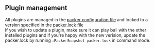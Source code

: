 ## Plugin management

All plugins are managed in the [packer configuration file](../lua/packer-config/init.lua) and locked to a version specified in the [packer.lock file](../packer.lock)  
If you wish to update a plugin, make sure it can play ball with the other installed plugins and if you're happy with the new verision, update the packer.lock by running `:PackerSnapshot packer.lock` in command mode.
